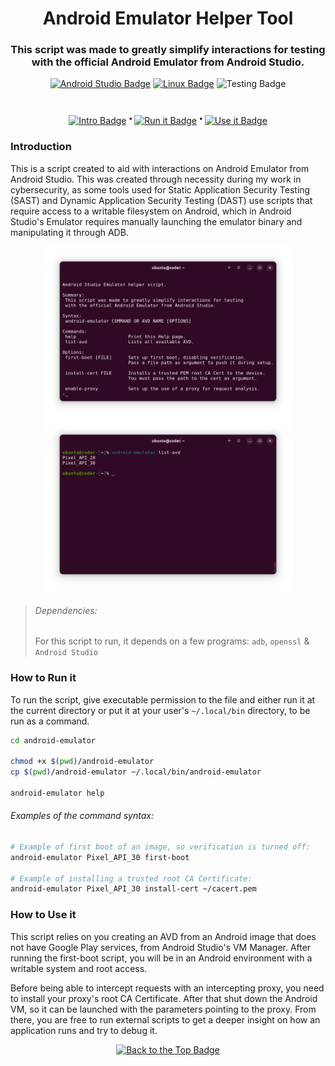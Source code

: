 <div align="center">

# Android Emulator Helper Tool
### This script was made to greatly simplify interactions for testing with the official Android Emulator from Android Studio.
[![Android Studio Badge](https://img.shields.io/badge/Android_Studio-34A853?logo=androidstudio&logoColor=white)](https://developer.android.com/studio)
[![Linux Badge](https://img.shields.io/badge/Made_for_Linux-black?logo=linux&logoColor=black&labelColor=white)](https://distrowatch.com/dwres.php?resource=popularity)
![Testing Badge](https://custom-icon-badges.demolab.com/badge/Debug-BA160C?logo=tool&logoSource=feather&logoColor=BA160C&labelColor=white)
#

[![Intro Badge](https://img.shields.io/badge/Intro-151515)](#introduction) <sup> **•** </sup>
[![Run it Badge](https://img.shields.io/badge/Run_it-151515)](#how-to-run-it) <sup> **•** </sup>
[![Use it Badge](https://img.shields.io/badge/Use_it-151515)](#how-to-use-it)

</div>

### Introduction
This is a script created to aid with interactions on Android Emulator from Android Studio. This was created through necessity during my work in cybersecurity, as some tools used for Static Application Security Testing (SAST) and Dynamic Application Security Testing (DAST) use scripts that require access to a writable filesystem on Android, which in Android Studio's Emulator requires manually launching the emulator binary and manipulating it through ADB.

<div align="center">
  <img src=".assets/images/Help.png" alt="Demonstration of 'help' command" width="400" align="center"/>
  <img src=".assets/images/List.png" alt="Demonstration of 'list-avd' command" width="400" align="center"/>
</div>

> ###### Dependencies:
> For this script to run, it depends on a few programs: `adb`, `openssl` & `Android Studio`

### How to Run it
To run the script, give executable permission to the file and either run it at the current directory or put it at your user's `~/.local/bin` directory, to be run as a command.

```sh
cd android-emulator

chmod +x $(pwd)/android-emulator
cp $(pwd)/android-emulator ~/.local/bin/android-emulator

android-emulator help
```

###### Examples of the command syntax:
```sh
# Example of first boot of an image, so verification is turned off:
android-emulator Pixel_API_30 first-boot

# Example of installing a trusted root CA Certificate:
android-emulator Pixel_API_30 install-cert ~/cacert.pem
```

### How to Use it
This script relies on you creating an AVD from an Android image that does not have Google Play services, from Android Studio's VM Manager. After running the first-boot script, you will be in an Android environment with a writable system and root access.

Before being able to intercept requests with an intercepting proxy, you need to install your proxy's root CA Certificate. After that shut down the Android VM, so it can be launched with the parameters pointing to the proxy. From there, you are free to run external scripts to get a deeper insight on how an application runs and try to debug it.

<div align="center">

  [![Back to the Top Badge](https://custom-icon-badges.demolab.com/badge/Back_to_the_Top-151515?logo=chevron-up)](#title)

</div>
